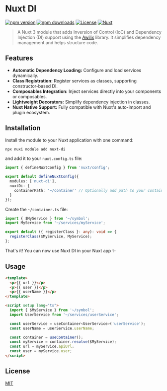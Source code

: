 # Nuxt DI

[![npm version][npm-version-src]][npm-version-href]
[![npm downloads][npm-downloads-src]][npm-downloads-href]
[![License][license-src]][license-href]
[![Nuxt][nuxt-src]][nuxt-href]

> A Nuxt 3 module that adds Inversion of Control (IoC) and Dependency Injection (DI) support using the [Awilix](https://github.com/jeffijoe/awilix) library. It simplifies dependency management and helps structure code.

<!-- - [✨ &nbsp;Release Notes](/CHANGELOG.md) -->
<!-- - [🏀 Online playground](https://stackblitz.com/github/your-org/my-module?file=playground%2Fapp.vue) -->
<!-- - [📖 &nbsp;Documentation](https://example.com) -->

## Features

- **Automatic Dependency Loading:** Configure and load services dynamically.
- **Class Registration:** Register services as classes, supporting constructor-based DI.
- **Composables Integration:** Inject services directly into your components or composables.
- **Lightweight Decorators:** Simplify dependency injection in classes.
- **Nuxt Native Support:** Fully compatible with Nuxt's auto-import and plugin ecosystem.

## Installation

Install the module to your Nuxt application with one command:

```bash
npx nuxi module add nuxt-di
```
and add it to your `nuxt.config.ts` file:
```typescript
import { defineNuxtConfig } from 'nuxt/config';

export default defineNuxtConfig({
  modules: ['nuxt-di'],
  nuxtDi: {
    containerPath: '~/container' // Optionally add path to your container configuration
  }
});
```
Create the `~/container.ts` file:

```typescript
import { $MyService } from '~/symbol';
import MyService from '~/services/myService';

export default ({ registerClass }: any): void => {
  registerClass($MyService, MyService);
};
```
That's it! You can now use Nuxt DI in your Nuxt app ✨

## Usage
```html
<template>
  <p>{{ url }}</p>
  <p>{{ user }}</p>
  <p>{{ userName }}</p>
</template>

<script setup lang="ts">
  import { $MyService } from '~/symbol';
  import UserService from '~/services/userService';

  const userService = useContainer<UserService>('userService');
  const userName = userService.userName;

  const container = useContainer();
  const myService = container.resolve($MyService);
  const url = myService.apiUrl;
  const user = myService.user;
</script>
```
## License
[MIT](http://opensource.org/licenses/MIT)

<!-- Badges -->
[npm-version-src]: https://img.shields.io/npm/v/my-module/latest.svg?style=flat&colorA=020420&colorB=00DC82
[npm-version-href]: https://npmjs.com/package/my-module

[npm-downloads-src]: https://img.shields.io/npm/dm/my-module.svg?style=flat&colorA=020420&colorB=00DC82
[npm-downloads-href]: https://npm.chart.dev/my-module

[license-src]: https://img.shields.io/npm/l/my-module.svg?style=flat&colorA=020420&colorB=00DC82
[license-href]: https://npmjs.com/package/my-module

[nuxt-src]: https://img.shields.io/badge/Nuxt-020420?logo=nuxt.js
[nuxt-href]: https://nuxt.com
